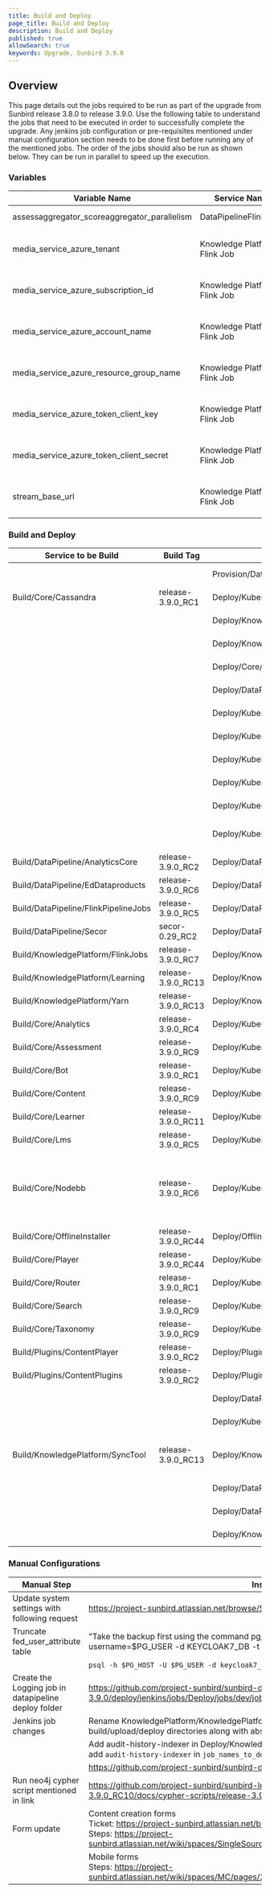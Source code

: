 ```yaml
---
title: Build and Deploy
page_title: Build and Deploy
description: Build and Deploy
published: true
allowSearch: true
keywords: Upgrade, Sunbird 3.9.0
---
```


## Overview

This page details out the jobs required to be run as part of the upgrade from Sunbird release 3.8.0 to release 3.9.0. Use the following table to understand the jobs that need to be executed in order to successfully complete the upgrade. Any jenkins job configuration or pre-requisites mentioned under manual configuration section needs to be done first before running any of the mentioned jobs. The order of the jobs should also be run as shown below. They can be run in parallel to speed up the execution.

### Variables

| Variable Name                                | Service Name          | Comments                                                  |
|----------------------------------------------|-----------------------|-----------------------------------------------------------|
| assessaggregator_scoreaggregator_parallelism | DataPipelineFlinkJobs | value to be same as assessaggregator_consumer_parallelism |
| media_service_azure_tenant | Knowledge Platform Flink Job |- This variable should be copied from`DataPipeline/common.yml` and added in private repo `KnowledgePlatform/common.yml`|
| media_service_azure_subscription_id | Knowledge Platform Flink Job |- This variable should be copied from`DataPipeline/common.yml` and added in private repo `KnowledgePlatform/common.yml`|
| media_service_azure_account_name | Knowledge Platform Flink Job |- This variable should be copied from`DataPipeline/common.yml` and added in private repo `KnowledgePlatform/common.yml`|
| media_service_azure_resource_group_name | Knowledge Platform Flink Job |- This variable should be copied from`DataPipeline/common.yml` and added in private repo `KnowledgePlatform/common.yml`|
| media_service_azure_token_client_key | Knowledge Platform Flink Job |- This variable should be copied from`DataPipeline/common.yml` and added in private repo `KnowledgePlatform/common.yml`|
| media_service_azure_token_client_secret | Knowledge Platform Flink Job |- This variable should be copied from`DataPipeline/common.yml` and added in private repo `KnowledgePlatform/common.yml`|
| stream_base_url | Knowledge Platform Flink Job |- This variable should be copied from`DataPipeline/common.yml` and added in private repo `KnowledgePlatform/common.yml`|

### Build and Deploy

| Service to be Build                  | Build Tag          | Service to Deploy                                   | Deploy Tag         | Comments                                                                                                                                            |
|--------------------------------------|--------------------|-----------------------------------------------------|--------------------|-----------------------------------------------------------------------------------------------------------------------------------------------------|
|                                      |                    | Provision/DataPipeline/postgres-managed             | release-3.9.0_RC6  |                                                                                                                                                     |
| Build/Core/Cassandra                 | release-3.9.0_RC1  | Deploy/Kubernetes/Cassandramigration                | release-3.9.0_RC8  |                                                                                                                                                     |
|                                      |                    | Deploy/KnowledgePlatform/CassandraDbUpdate          | release-3.9.0_RC14 |                                                                                                                                                     |
|                                      |                    | Deploy/KnowledgePlatform/Neo4jDefinitionUpdate      | release-3.9.0_RC13 |                                                                                                                                                     |
|                                      |                    | Deploy/Core/UploadDesktopFaq                        | release-3.9.0_RC8  |                                                                                                                                                     |
|                                      |                    | Deploy/DataPipeline/BootstrapMinimal                | release-3.9.0_RC6  |                                                                                                                                                     |
|                                      |                    | Deploy/Kubernetes/APIManager                        | release-3.9.0_RC8  |                                                                                                                                                     |
|                                      |                    | Deploy/Kubernetes/APIManagerEcho                    | release-3.9.0_RC8  |                                                                                                                                                     |
|                                      |                    | Deploy/Kubernetes/Keycloak                          | release-3.9.0_RC8  |                                                                                                                                                     |
|                                      |                    | Deploy/Kubernetes/OnboardAPIs                       | release-3.9.0_RC8  |                                                                                                                                                     |
|                                      |                    | Deploy/Kubernetes/UploadFAQs                        | release-3.9.0_RC8  |                                                                                                                                                     |
|                                      |                    | Deploy/Kubernetes/UploadSchema                      | release-3.9.0_RC8  | kp branch: release-3.9.0_RC5                                                                                                                        |
| Build/DataPipeline/AnalyticsCore     | release-3.9.0_RC2  | Deploy/DataPipeline/AnalyticsCore                   | release-3.9.0_RC6  |                                                                                                                                                     |
| Build/DataPipeline/EdDataproducts    | release-3.9.0_RC6  | Deploy/DataPipeline/EdDataProducts                  | release-3.9.0_RC6  |                                                                                                                                                     |
| Build/DataPipeline/FlinkPipelineJobs | release-3.9.0_RC5  | Deploy/DataPipeline/FlinkPipelineJobs               | release-3.9.0_RC6  | Select all jobs and deploy.                                                                                                                         |
| Build/DataPipeline/Secor             | secor-0.29_RC2     | Deploy/DataPipeline/Secor                           | release-3.9.0_RC6  |                                                                                                                                                     |
| Build/KnowledgePlatform/FlinkJobs    | release-3.9.0_RC7  | Deploy/KnowledgePlatform/FlinkJobs                  | release-3.9.0_RC14 | Select all jobs and deploy                                                                                                                          |
| Build/KnowledgePlatform/Learning     | release-3.9.0_RC13 | Deploy/KnowledgePlatform/Learning                   | release-3.9.0_RC13 |                                                                                                                                                     |
| Build/KnowledgePlatform/Yarn         | release-3.9.0_RC13 | Deploy/KnowledgePlatform/Yarn                       | release-3.9.0_RC13 |                                                                                                                                                     |
| Build/Core/Analytics                 | release-3.9.0_RC4  | Deploy/Kubernetes/Analytics                         | release-3.9.0_RC8  |                                                                                                                                                     |
| Build/Core/Assessment                | release-3.9.0_RC9  | Deploy/Kubernetes/Assessment                        | release-3.9.0_RC8  |                                                                                                                                                     |
| Build/Core/Bot                       | release-3.9.0_RC1  | Deploy/Kubernetes/Bot                               | release-3.9.0_RC1  |                                                                                                                                                     |
| Build/Core/Content                   | release-3.9.0_RC9  | Deploy/Kubernetes/Content                           | release-3.9.0_RC8  |                                                                                                                                                     |
| Build/Core/Learner                   | release-3.9.0_RC11 | Deploy/Kubernetes/Learner                           | release-3.9.0_RC8  |                                                                                                                                                     |
| Build/Core/Lms                       | release-3.9.0_RC5  | Deploy/Kubernetes/Lms                               | release-3.9.0_RC8  |                                                                                                                                                     |
| Build/Core/Nodebb                    | release-3.9.0_RC6  | Deploy/Kubernetes/Nodebb                            | release-3.9.0_RC8  | Provide value as v1.16.0 for the jenkins job parameter nodebb_branch in the build phase                                                             |
| Build/Core/OfflineInstaller          | release-3.9.0_RC44 | Deploy/OfflineInstaller                             | release-3.9.0_RC8  |                                                                                                                                                     |
| Build/Core/Player                    | release-3.9.0_RC44 | Deploy/Kubernetes/Player                            | release-3.9.0_RC8  |                                                                                                                                                     |
| Build/Core/Router                    | release-3.9.0_RC1  | Deploy/Kubernetes/Router                            | release-3.9.0_RC1  |                                                                                                                                                     |
| Build/Core/Search                    | release-3.9.0_RC9  | Deploy/Kubernetes/Search                            | release-3.9.0_RC8  |                                                                                                                                                     |
| Build/Core/Taxonomy                  | release-3.9.0_RC9  | Deploy/Kubernetes/Taxonomy                          | release-3.9.0_RC8  |                                                                                                                                                     |
| Build/Plugins/ContentPlayer          | release-3.9.0_RC2  | Deploy/Plugins/ContentPlayer                        | release-3.9.0_RC8  |                                                                                                                                                     |
| Build/Plugins/ContentPlugins         | release-3.9.0_RC2  | Deploy/Plugins/ContentPlugins                       | release-3.9.0_RC8  |                                                                                                                                                     |
|                                      |                    | Deploy/DataPipeline/ETLUserCacheIndexer             | release-3.9.0_RC6  |                                                                                                                                                     |
|                                      |                    | Deploy/Kubernetes/nginx-public-ingress              | release-3.9.0_RC8  |                                                                                                                                                     |
| Build/KnowledgePlatform/SyncTool     | release-3.9.0_RC13 | Deploy/KnowledgePlatform/Neo4jElasticSearchSyncTool | release-3.9.0_RC13 | Sync for objectType = Framework and License                                                                                                         |
|                                      |                    | Deploy/DataPipeline/Logging                         | release-3.9.0_RC8  |                                                                                                                                                     |
|                                      |                    | Deploy/DataPipeline/LoggingFileBeatsVM              | release-3.9.0_RC8  |                                                                                                                                                     |
|                                      |                    | Deploy/KnowledgePlatform/LoggingFileBeatsVM         | release-3.9.0_RC8  |                                                                                                                                                     |


### Manual Configurations

| Manual Step                                           | Instruction                                                                                                                                                                                                    |
|-------------------------------------------------------|----------------------------------------------------------------------------------------------------------------------------------------------------------------------------------------------------------------|
| Update system settings with following request         | https://project-sunbird.atlassian.net/browse/SB-24300                                                                                                                                                          |
| Truncate fed_user_attribute table                     | "Take the backup first using the command pg_dump --host=PG_HOST --port=5432 --username=$PG_USER -d KEYCLOAK7_DB -t fed_user_attribute  > fed_user_attribute.sql"                                               |
|                                                       | `psql -h $PG_HOST -U $PG_USER -d keycloak7_DB` and `TRUNCATE TABLE fed_user_attribute`                                                                                                                         |
| Create the Logging job in datapipeline deploy  folder | https://github.com/project-sunbird/sunbird-devops/tree/release-3.9.0/deploy/jenkins/jobs/Deploy/jobs/dev/jobs/DataPipeline/jobs/Logging                                                                        |
| Jenkins job changes                                   | Rename KnowledgePlatform/KnowledgePlatform to KnowledgePlatform/Learning and change build/upload/deploy directories along with absolute job paths.                                                             |
|                                                       | Add audit-history-indexer in Deploy/KnowledgePlatform/FlinkPipelineJobs -> configuration -> add `audit-history-indexer` in `job_names_to_deploy` array.                                                        |
|                                                       | https://github.com/project-sunbird/sunbird-devops/pull/2528                                                                                                                                                    |
| Run neo4j cypher script mentioned in link             | https://github.com/project-sunbird/sunbird-learning-platform/blob/release-3.9.0_RC10/docs/cypher-scripts/release-3.9.0.cypher                                                                                  |
| Form update                                           | Content creation forms<br>Ticket: https://project-sunbird.atlassian.net/browse/SB-23246 <br>Steps: https://project-sunbird.atlassian.net/wiki/spaces/SingleSource/pages/2618097870/Practice+Question+Set+3.9 |
|                                                       | Mobile forms<br>Steps: https://project-sunbird.atlassian.net/wiki/spaces/MC/pages/2621014043/Form+Configuration+release-3.9.0                                                                                  |

